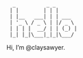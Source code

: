 <!-- language: lang-none -->
      _          _ _       
     | |        | | |      
     | |__   ___| | | ___  
     | '_ \ / _ \ | |/ _ \ 
     | | | |  __/ | | (_) |
     |_| |_|\___|_|_|\___/ 
                       
                       
Hi, I’m @claysawyer.
